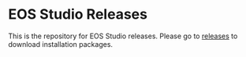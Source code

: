 # EOS Studio Releases

This is the repository for EOS Studio releases. Please go to [releases](releases) to download installation packages.